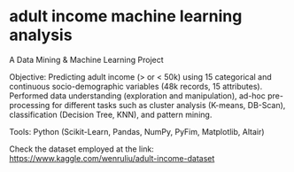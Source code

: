 # adult income machine learning analysis
A Data Mining & Machine Learning Project

Objective: Predicting adult income (> or < 50k) using 15 categorical and continuous socio-demographic variables (48k records, 15 attributes). Performed data understanding (exploration and manipulation), ad-hoc pre-processing for different tasks such as cluster analysis (K-means, DB-Scan), classification (Decision Tree, KNN), and pattern mining. 

Tools: Python (Scikit-Learn, Pandas, NumPy, PyFim, Matplotlib, Altair)

Check the dataset employed at the link:
https://www.kaggle.com/wenruliu/adult-income-dataset
